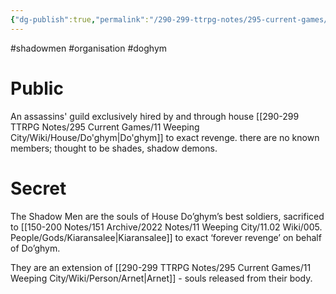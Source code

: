 ```yaml
---
{"dg-publish":true,"permalink":"/290-299-ttrpg-notes/295-current-games/11-weeping-city/wiki/organisation/shadow-men/"}
---
```



#shadowmen #organisation #doghym 

# Public

An assassins' guild exclusively hired by and through house [[290-299 TTRPG Notes/295 Current Games/11 Weeping City/Wiki/House/Do'ghym\|Do'ghym]] to exact revenge. there are no known members; thought to be shades, shadow demons. 

# Secret

The Shadow Men are the souls of House Do’ghym’s best soldiers, sacrificed to [[150-200 Notes/151 Archive/2022 Notes/11 Weeping City/11.02 Wiki/005. People/Gods/Kiaransalee\|Kiaransalee]] to exact ‘forever revenge’ on behalf of Do’ghym. 

They are an extension of [[290-299 TTRPG Notes/295 Current Games/11 Weeping City/Wiki/Person/Arnet\|Arnet]] - souls released from their body.